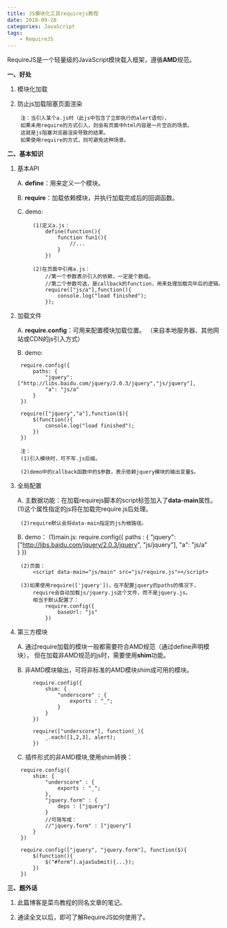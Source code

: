 ```yaml
---
title: JS模块化工具requirejs教程
date: 2018-09-28
categories: JavaScript 
tags:
    - RequireJS
---
```


RequireJS是一个轻量级的JavaScript模块载入框架，遵循**AMD**规范。

<!--more-->
**一、好处**

1. 模块化加载

2. 防止js加载阻塞页面渲染

        注：当引入某个a.js时（此js中包含了立即执行的alert语句），
        如果未用require的方式引入，则会有页面中html内容是一片空白的场景。
        这就是js阻塞浏览器渲染导致的结果。
        如果使用require的方式，则可避免这种场景。

**二、基本知识**

1. 基本API

    A. **define**：用来定义一个模块。

    B. **require**：加载依赖模块，并执行加载完成后的回调函数。

    C. demo:
    
            (1)定义a.js：
                define(function(){
                    function fun1(){
                        //...
                    }
                })

            (2)在页面中引用a.js：
                //第一个参数表示引入的依赖，一定是个数组。
                //第二个参数可选，是callback的function，用来处理加载完毕后的逻辑。
                require(["js/a"],function(){
                    console.log("load finished");
                });

2. 加载文件 

    A. **require.config**：可用来配置模块加载位置。
    （来自本地服务器、其他网站或CDN的js引入方式）

    B. demo:
    
        require.config({
            paths: {
                "jquery": ["http://libs.baidu.com/jquery/2.0.3/jquery","js/jquery"],
                "a": "js/a"
            }
        })

        require(["jquery","a"],function($){
            $(function(){
                console.log("load finished");  
            })
        })

        注：
        (1)引入模块时，可不写.js后缀。
        
        (2)demo中的callback函数中的$参数，表示依赖jquery模块的输出变量$。


3. 全局配置

    A. 主数据功能：在加载requirejs脚本的script标签加入了**data-main**属性。
        (1)这个属性指定的js将在加载完require.js后处理。
        
        (2)require默认会将data-main指定的js为根路径。

    B. demo：
        (1)main.js:
            require.config({
                paths : {
                    "jquery": ["http://libs.baidu.com/jquery/2.0.3/jquery", "js/jquery"],
                    "a": "js/a"   
                }
            })

        (2)页面：
            <script data-main="js/main" src="js/require.js"></script>

        (3)如果使用require(['jquery'])，在不配置jquery的paths的情况下，
            require会自动加载js/jquery.js这个文件，而不是jquery.js。
            相当于默认配置了：
                require.config({
                    baseUrl: "js"
                })

4. 第三方模块

    A. 通过require加载的模块一般都需要符合AMD规范（通过define声明模块），
    但在加载非AMD规范的js时，需要使用**shim**功能。

    B. 非AMD模块输出，可将非标准的AMD模块shim成可用的模块。

            require.config({
                shim: {
                    "underscore" : {
                        exports : "_";
                    }
                }
            })

            require(["underscore"], function(_){
                _.each([1,2,3], alert);
            })

    C. 插件形式的非AMD模块,使用shim转换：

        require.config({
            shim: {
                "underscore" : {
                    exports : "_";
                },
                "jquery.form" : {
                    deps : ["jquery"]
                }
                //可简写成：
                //"jquery.form" : ["jquery"]
            }
        })

        require.config(["jquery", "jquery.form"], function($){
            $(function(){
                $("#form").ajaxSubmit({...});
            })
        })

**三、题外话**

1. 此篇博客是菜鸟教程的同名文章的笔记。

2. 通读全文以后，即可了解RequireJS如何使用了。


